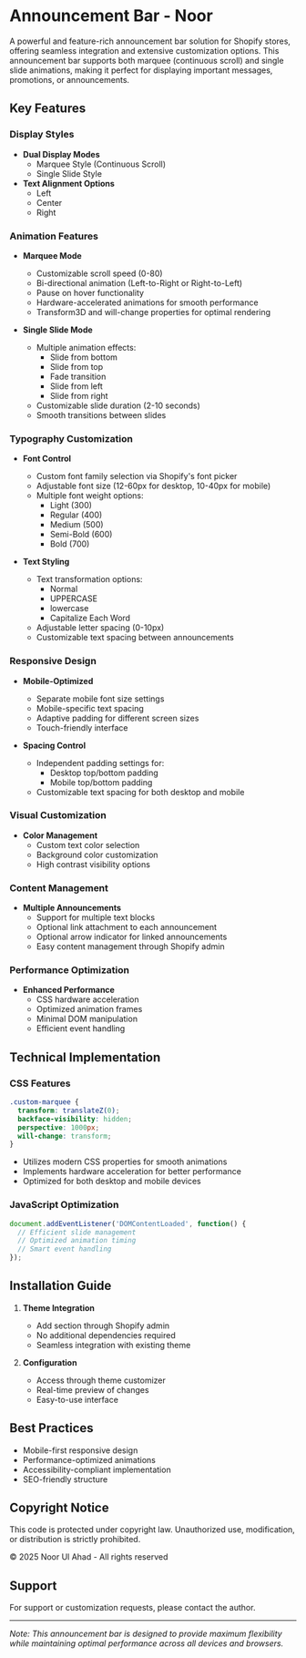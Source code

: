 # Announcement Bar - Noor

A powerful and feature-rich announcement bar solution for Shopify stores, offering seamless integration and extensive customization options. This announcement bar supports both marquee (continuous scroll) and single slide animations, making it perfect for displaying important messages, promotions, or announcements.

## Key Features

### Display Styles
- **Dual Display Modes**
  - Marquee Style (Continuous Scroll)
  - Single Slide Style
- **Text Alignment Options**
  - Left
  - Center
  - Right

### Animation Features
- **Marquee Mode**
  - Customizable scroll speed (0-80)
  - Bi-directional animation (Left-to-Right or Right-to-Left)
  - Pause on hover functionality
  - Hardware-accelerated animations for smooth performance
  - Transform3D and will-change properties for optimal rendering

- **Single Slide Mode**
  - Multiple animation effects:
    - Slide from bottom
    - Slide from top
    - Fade transition
    - Slide from left
    - Slide from right
  - Customizable slide duration (2-10 seconds)
  - Smooth transitions between slides

### Typography Customization
- **Font Control**
  - Custom font family selection via Shopify's font picker
  - Adjustable font size (12-60px for desktop, 10-40px for mobile)
  - Multiple font weight options:
    - Light (300)
    - Regular (400)
    - Medium (500)
    - Semi-Bold (600)
    - Bold (700)

- **Text Styling**
  - Text transformation options:
    - Normal
    - UPPERCASE
    - lowercase
    - Capitalize Each Word
  - Adjustable letter spacing (0-10px)
  - Customizable text spacing between announcements

### Responsive Design
- **Mobile-Optimized**
  - Separate mobile font size settings
  - Mobile-specific text spacing
  - Adaptive padding for different screen sizes
  - Touch-friendly interface

- **Spacing Control**
  - Independent padding settings for:
    - Desktop top/bottom padding
    - Mobile top/bottom padding
  - Customizable text spacing for both desktop and mobile

### Visual Customization
- **Color Management**
  - Custom text color selection
  - Background color customization
  - High contrast visibility options

### Content Management
- **Multiple Announcements**
  - Support for multiple text blocks
  - Optional link attachment to each announcement
  - Optional arrow indicator for linked announcements
  - Easy content management through Shopify admin

### Performance Optimization
- **Enhanced Performance**
  - CSS hardware acceleration
  - Optimized animation frames
  - Minimal DOM manipulation
  - Efficient event handling

## Technical Implementation

### CSS Features
```css
.custom-marquee {
  transform: translateZ(0);
  backface-visibility: hidden;
  perspective: 1000px;
  will-change: transform;
}
```
- Utilizes modern CSS properties for smooth animations
- Implements hardware acceleration for better performance
- Optimized for both desktop and mobile devices

### JavaScript Optimization
```javascript
document.addEventListener('DOMContentLoaded', function() {
  // Efficient slide management
  // Optimized animation timing
  // Smart event handling
});
```

## Installation Guide

1. **Theme Integration**
   - Add section through Shopify admin
   - No additional dependencies required
   - Seamless integration with existing theme

2. **Configuration**
   - Access through theme customizer
   - Real-time preview of changes
   - Easy-to-use interface

## Best Practices
- Mobile-first responsive design
- Performance-optimized animations
- Accessibility-compliant implementation
- SEO-friendly structure

## Copyright Notice
This code is protected under copyright law. Unauthorized use, modification, or distribution is strictly prohibited.

© 2025 Noor Ul Ahad - All rights reserved

## Support
For support or customization requests, please contact the author.

---
*Note: This announcement bar is designed to provide maximum flexibility while maintaining optimal performance across all devices and browsers.*
